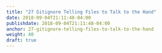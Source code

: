 ```yaml
---
title: "27 Gitignore Telling Files to Talk to the Hand"
date: 2018-09-04T21:11:48-04:00
publishdate: 2018-09-04T21:11:48-04:00
anchor: 27-gitignore-telling-files-to-talk-to-the-hand
weight: 40
draft: true
---
```

